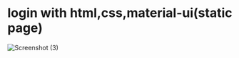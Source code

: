 # login with html,css,material-ui(static page)

![Screenshot (3)](https://user-images.githubusercontent.com/38646387/133736979-e758544e-c66e-4922-a7fc-fc5cd34734b8.png)
